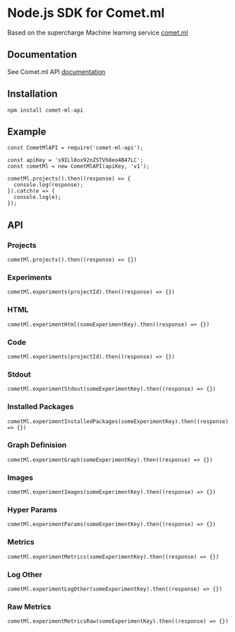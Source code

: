 # Node.js SDK for Comet.ml

Based on the supercharge Machine learning service [comet.ml](comet.ml) 

## Documentation
See Comet.ml API [documentation](https://staging.comet.ml/docs/rest-api/endpoints/)

## Installation
`npm install comet-ml-api`


## Example
```
const CometMlAPI = require('comet-ml-api');

const apiKey = 's9ILl8ox92nZSTVh8eo4B47LC';
const cometMl = new CometMlAPI(apiKey, 'v1');

cometMl.projects().then((response) => {
  console.log(response);
}).catch(e => {
  console.log(e);
});
```

## API
### Projects
```
cometMl.projects().then((response) => {})
```
### Experiments
```
cometMl.experiments(projectId).then((response) => {})
```
### HTML
```
cometMl.experimentHtml(someExperimentKey).then((response) => {})
```
### Code
```
cometMl.experiments(projectId).then((response) => {})
```
### Stdout
```
cometMl.experimentStdout(someExperimentKey).then((response) => {})
```
### Installed Packages
```
cometMl.experimentInstalledPackages(someExperimentKey).then((response) => {})
```
### Graph Definision
```
cometMl.experimentGraph(someExperimentKey).then((response) => {})
```
### Images
```
cometMl.experimentImages(someExperimentKey).then((response) => {})
```
### Hyper Params
```
cometMl.experimentParams(someExperimentKey).then((response) => {})
```
### Metrics
```
cometMl.experimentMetrics(someExperimentKey).then((response) => {})
```
### Log Other
```
cometMl.experimentLogOther(someExperimentKey).then((response) => {})
```
### Raw Metrics
```
cometMl.experimentMetricsRaw(someExperimentKey).then((response) => {})
```

